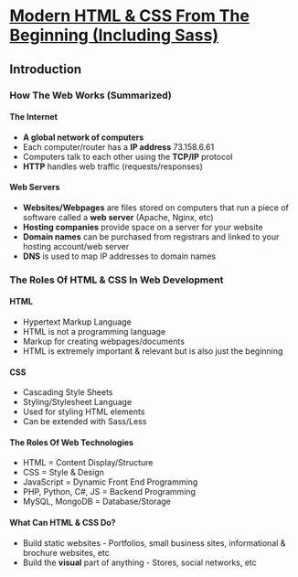 # [Modern HTML & CSS From The Beginning (Including Sass)](https://www.udemy.com/course/modern-html-css-from-the-beginning)

## Introduction
### How The Web Works (Summarized)
#### The Internet
- **A global network of computers**
- Each computer/router has a **IP address** 73.158.6.61
- Computers talk to each other using the **TCP/IP** protocol
- **HTTP** handles web traffic (requests/responses)

#### Web Servers
- **Websites/Webpages** are files stored on computers that run a piece of software called a **web server** (Apache, Nginx, etc)
- **Hosting companies** provide space on a server for your website
- **Domain names** can be purchased from registrars and linked to your hosting account/web server
- **DNS** is used to map IP addresses to domain names

### The Roles Of HTML & CSS In Web Development
#### HTML
- Hypertext Markup Language
- HTML is not a programming language
- Markup for creating webpages/documents
- HTML is extremely important & relevant but is also just the beginning

#### CSS
- Cascading Style Sheets
- Styling/Stylesheet Language
- Used for styling HTML elements
- Can be extended with Sass/Less

#### The Roles Of Web Technologies
- HTML = Content Display/Structure
- CSS = Style & Design
- JavaScript = Dynamic Front End Programming
- PHP, Python, C#, JS = Backend Programming
- MySQL, MongoDB = Database/Storage

#### What Can HTML & CSS Do?
- Build static websites - Portfolios, small business sites, informational & brochure websites, etc
- Build the **visual** part of anything - Stores, social networks, etc

